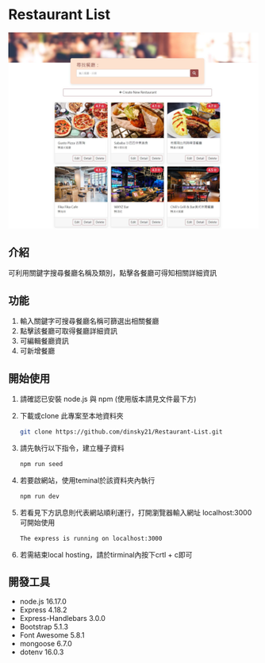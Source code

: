 # Restaurant List
![餐廳清單](img/screen_shot.JPG)

## 介紹
可利用關鍵字搜尋餐廳名稱及類別，點擊各餐廳可得知相關詳細資訊

## 功能
1. 輸入關鍵字可搜尋餐廳名稱可篩選出相關餐廳
2. 點擊該餐廳可取得餐廳詳細資訊
3. 可編輯餐廳資訊
4. 可新增餐廳

## 開始使用
1. 請確認已安裝 node.js 與 npm (使用版本請見文件最下方)
2. 下載或clone 此專案至本地資料夾
    ```bash
   git clone https://github.com/dinsky21/Restaurant-List.git
   ```
3. 請先執行以下指令，建立種子資料
    ```bash
    npm run seed
    ```
4. 若要啟網站，使用teminal於該資料夾內執行

   ```bash
   npm run dev
   ```

5. 若看見下方訊息則代表網站順利運行，打開瀏覽器輸入網址 localhost:3000 可開始使用

   ```bash
   The express is running on localhost:3000
   ```
6. 若需結束local hosting，請於tirminal內按下crtl + c即可
     

## 開發工具
- node.js 16.17.0
- Express 4.18.2
- Express-Handlebars 3.0.0
- Bootstrap 5.1.3
- Font Awesome 5.8.1
- mongoose 6.7.0
- dotenv 16.0.3
